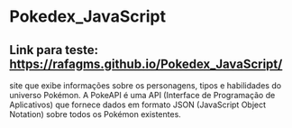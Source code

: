 # Pokedex_JavaScript
## Link para teste: https://rafagms.github.io/Pokedex_JavaScript/

site que exibe informações sobre os personagens, tipos e habilidades do universo Pokémon.
A PokeAPI é uma API (Interface de Programação de Aplicativos) que fornece dados em formato JSON (JavaScript Object Notation)
sobre todos os Pokémon existentes.
